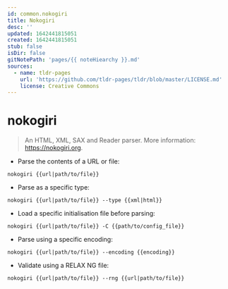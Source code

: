 ```yaml
---
id: common.nokogiri
title: Nokogiri
desc: ''
updated: 1642441815051
created: 1642441815051
stub: false
isDir: false
gitNotePath: 'pages/{{ noteHiearchy }}.md'
sources:
  - name: tldr-pages
    url: 'https://github.com/tldr-pages/tldr/blob/master/LICENSE.md'
    license: Creative Commons
---
```

# nokogiri

> An HTML, XML, SAX and Reader parser.
> More information: <https://nokogiri.org>.

- Parse the contents of a URL or file:

`nokogiri {{url|path/to/file}}`

- Parse as a specific type:

`nokogiri {{url|path/to/file}} --type {{xml|html}}`

- Load a specific initialisation file before parsing:

`nokogiri {{url|path/to/file}} -C {{path/to/config_file}}`

- Parse using a specific encoding:

`nokogiri {{url|path/to/file}} --encoding {{encoding}}`

- Validate using a RELAX NG file:

`nokogiri {{url|path/to/file}} --rng {{url|path/to/file}}`

